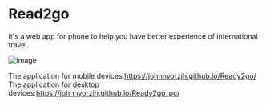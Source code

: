 # Read2go
It's a web app for phone to help you have better experience of international travel.

![image](https://user-images.githubusercontent.com/91844899/167959826-f9a1baf1-c8e5-47be-ba93-fd00affb8c17.png)

The application for mobile devices:https://johnnyorzjh.github.io/Ready2go/
The application for desktop devices:https://johnnyorzjh.github.io/Ready2go_pc/
